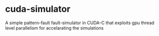 # cuda-simulator
A simple pattern-fault fault-simulator in CUDA-C that exploits gpu thread level parallelism for accelarating the simulations

